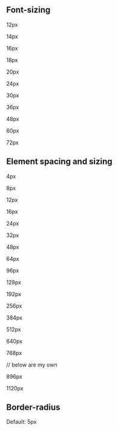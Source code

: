 ## Font-sizing

12px

14px

16px

18px

20px

24px

30px

36px

48px

60px

72px

## Element spacing and sizing

4px

8px

12px

16px

24px

32px

48px

64px

96px

128px

192px

256px

384px

512px

640px

768px

// below are my own

896px

1120px

## Border-radius

Default: 5px
